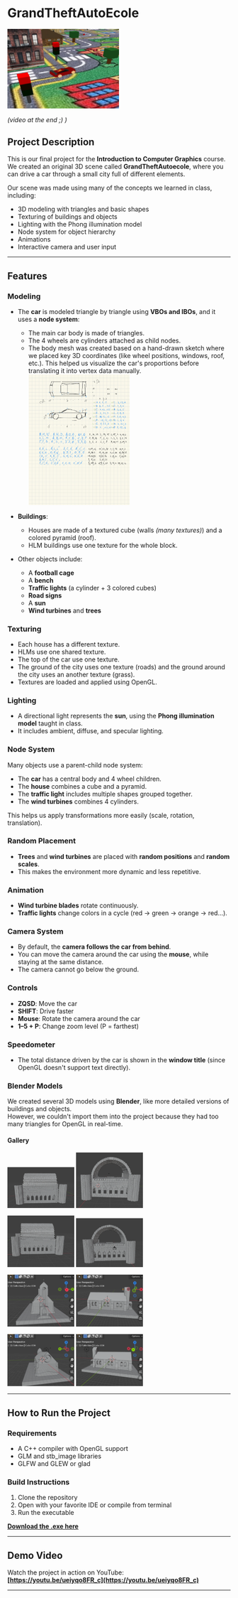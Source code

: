 # GrandTheftAutoEcole

<img src="blender_models/screenshot.png" width="50%" alt="Car Sketch">

*(video at the end ;) )*

## Project Description

This is our final project for the **Introduction to Computer Graphics** course.  
We created an original 3D scene called **GrandTheftAutoecole**, where you can drive a car through a small city full of different elements.

Our scene was made using many of the concepts we learned in class, including:

- 3D modeling with triangles and basic shapes
- Texturing of buildings and objects
- Lighting with the Phong illumination model
- Node system for object hierarchy
- Animations
- Interactive camera and user input

---

## Features

### Modeling

- The **car** is modeled triangle by triangle using **VBOs and IBOs**, and it uses a **node system**:
  - The main car body is made of triangles.
  - The 4 wheels are cylinders attached as child nodes.
  - The body mesh was created based on a hand-drawn sketch where we placed key 3D coordinates (like wheel positions, windows, roof, etc.).
This helped us visualize the car's proportions before translating it into vertex data manually. <img src="blender_models/draftCar.png" width="50%" alt="Car Sketch">

- **Buildings**:
  - Houses are made of a textured cube (walls *(many textures)*) and a colored pyramid (roof).
  - HLM buildings use one texture for the whole block.
- Other objects include:
  - A **football cage**
  - A **bench**
  - **Traffic lights** (a cylinder + 3 colored cubes)
  - **Road signs**
  - A **sun**
  - **Wind turbines** and **trees**

### Texturing

- Each house has a different texture.
- HLMs use one shared texture.
- The top of the car use one texture.
- The ground of the city uses one texture (roads) and the ground around the city uses an another texture (grass).
- Textures are loaded and applied using OpenGL.

### Lighting

- A directional light represents the **sun**, using the **Phong illumination model** taught in class.
- It includes ambient, diffuse, and specular lighting.

### Node System

Many objects use a parent-child node system:

- The **car** has a central body and 4 wheel children.
- The **house** combines a cube and a pyramid.
- The **traffic light** includes multiple shapes grouped together.
- The **wind turbines** combines 4 cylinders.

This helps us apply transformations more easily (scale, rotation, translation).

### Random Placement

- **Trees** and **wind turbines** are placed with **random positions** and **random scales**.
- This makes the environment more dynamic and less repetitive.

### Animation

- **Wind turbine blades** rotate continuously.
- **Traffic lights** change colors in a cycle (red → green → orange → red...).

### Camera System

- By default, the **camera follows the car from behind**.
- You can move the camera around the car using the **mouse**, while staying at the same distance.
- The camera cannot go below the ground.

### Controls

- **ZQSD**: Move the car
- **SHIFT**: Drive faster
- **Mouse**: Rotate the camera around the car
- **1–5 + P**: Change zoom level (P = farthest)

### Speedometer

- The total distance driven by the car is shown in the **window title** (since OpenGL doesn't support text directly).

### Blender Models

We created several 3D models using **Blender**, like more detailed versions of buildings and objects.  
However, we couldn't import them into the project because they had too many triangles for OpenGL in real-time.

<h4>Gallery</h4>

<p>
  <img src="blender_models/castle1.png" width="30%">
  <img src="blender_models/castle2.png" width="30%">
</p>
<p>
  <img src="blender_models/castle3.png" width="30%">
  <img src="blender_models/castle4.png" width="30%">
</p>
<p>
  <img src="blender_models/church1.png" width="30%">
  <img src="blender_models/church2.png" width="30%">
</p>
<p>
  <img src="blender_models/church3.png" width="30%">
  <img src="blender_models/church4.png" width="30%">
</p>


---

## How to Run the Project

### Requirements

- A C++ compiler with OpenGL support
- GLM and stb_image libraries
- GLFW and GLEW or glad

### Build Instructions

1. Clone the repository
2. Open with your favorite IDE or compile from terminal
3. Run the executable

**[Download the .exe here](https://github.com/DorafBG/GrandTheftAutoEcole/releases/tag/publish)**

---

## Demo Video

Watch the project in action on YouTube:  
**[https://youtu.be/ueiyqo8FR_c](https://youtu.be/ueiyqo8FR_c)**

---